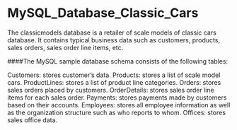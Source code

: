 # MySQL_Database_Classic_Cars
The classicmodels database is a retailer of scale models of classic cars database. It contains typical business data such as customers, products, sales orders, sales order line items, etc.

####The MySQL sample database schema consists of the following tables:

Customers: stores customer’s data.
Products: stores a list of scale model cars.
ProductLines: stores a list of product line categories.
Orders: stores sales orders placed by customers.
OrderDetails: stores sales order line items for each sales order.
Payments: stores payments made by customers based on their accounts.
Employees: stores all employee information as well as the organization structure such as who reports to whom.
Offices: stores sales office data.
